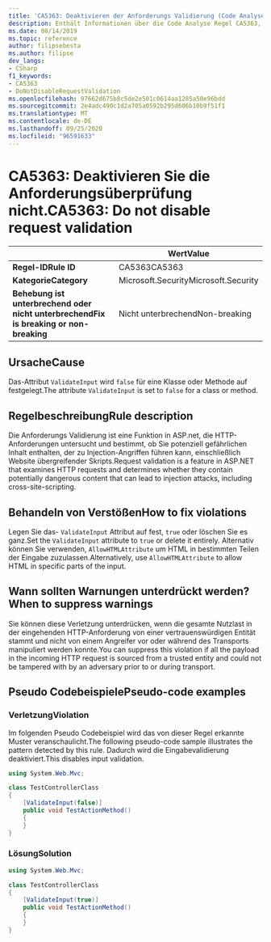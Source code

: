 ```yaml
---
title: 'CA5363: Deaktivieren der Anforderungs Validierung (Code Analyse)'
description: Enthält Informationen über die Code Analyse Regel CA5363, einschließlich der Gründe, der Behebung von Verstößen und der Zeit, zu der Sie unterdrückt werden soll.
ms.date: 08/14/2019
ms.topic: reference
author: filipsebesta
ms.author: filipse
dev_langs:
- CSharp
f1_keywords:
- CA5363
- DoNotDisableRequestValidation
ms.openlocfilehash: 97662d675b8c5de2e501c0614aa1285a50e96bdd
ms.sourcegitcommit: 2e4adc490c1d2a705a0592b295d606b10b9f51f1
ms.translationtype: MT
ms.contentlocale: de-DE
ms.lasthandoff: 09/25/2020
ms.locfileid: "96591633"
---
```

# <a name="ca5363-do-not-disable-request-validation"></a><span data-ttu-id="e47c3-103">CA5363: Deaktivieren Sie die Anforderungsüberprüfung nicht.</span><span class="sxs-lookup"><span data-stu-id="e47c3-103">CA5363: Do not disable request validation</span></span>

| | <span data-ttu-id="e47c3-104">Wert</span><span class="sxs-lookup"><span data-stu-id="e47c3-104">Value</span></span> |
|-|-|
| <span data-ttu-id="e47c3-105">**Regel-ID**</span><span class="sxs-lookup"><span data-stu-id="e47c3-105">**Rule ID**</span></span> |<span data-ttu-id="e47c3-106">CA5363</span><span class="sxs-lookup"><span data-stu-id="e47c3-106">CA5363</span></span>|
| <span data-ttu-id="e47c3-107">**Kategorie**</span><span class="sxs-lookup"><span data-stu-id="e47c3-107">**Category**</span></span> |<span data-ttu-id="e47c3-108">Microsoft.Security</span><span class="sxs-lookup"><span data-stu-id="e47c3-108">Microsoft.Security</span></span>|
| <span data-ttu-id="e47c3-109">**Behebung ist unterbrechend oder nicht unterbrechend**</span><span class="sxs-lookup"><span data-stu-id="e47c3-109">**Fix is breaking or non-breaking**</span></span> |<span data-ttu-id="e47c3-110">Nicht unterbrechend</span><span class="sxs-lookup"><span data-stu-id="e47c3-110">Non-breaking</span></span>|

## <a name="cause"></a><span data-ttu-id="e47c3-111">Ursache</span><span class="sxs-lookup"><span data-stu-id="e47c3-111">Cause</span></span>

<span data-ttu-id="e47c3-112">Das-Attribut `ValidateInput` wird `false` für eine Klasse oder Methode auf festgelegt.</span><span class="sxs-lookup"><span data-stu-id="e47c3-112">The attribute `ValidateInput` is set to `false` for a class or method.</span></span>

## <a name="rule-description"></a><span data-ttu-id="e47c3-113">Regelbeschreibung</span><span class="sxs-lookup"><span data-stu-id="e47c3-113">Rule description</span></span>

<span data-ttu-id="e47c3-114">Die Anforderungs Validierung ist eine Funktion in ASP.net, die HTTP-Anforderungen untersucht und bestimmt, ob Sie potenziell gefährlichen Inhalt enthalten, der zu Injection-Angriffen führen kann, einschließlich Website übergreifender Skripts.</span><span class="sxs-lookup"><span data-stu-id="e47c3-114">Request validation is a feature in ASP.NET that examines HTTP requests and determines whether they contain potentially dangerous content that can lead to injection attacks, including cross-site-scripting.</span></span>

## <a name="how-to-fix-violations"></a><span data-ttu-id="e47c3-115">Behandeln von Verstößen</span><span class="sxs-lookup"><span data-stu-id="e47c3-115">How to fix violations</span></span>

<span data-ttu-id="e47c3-116">Legen Sie das- `ValidateInput` Attribut auf fest, `true` oder löschen Sie es ganz.</span><span class="sxs-lookup"><span data-stu-id="e47c3-116">Set the `ValidateInput` attribute to `true` or delete it entirely.</span></span> <span data-ttu-id="e47c3-117">Alternativ können Sie verwenden, `AllowHTMLAttribute` um HTML in bestimmten Teilen der Eingabe zuzulassen.</span><span class="sxs-lookup"><span data-stu-id="e47c3-117">Alternatively, use `AllowHTMLAttribute` to allow HTML in specific parts of the input.</span></span>

## <a name="when-to-suppress-warnings"></a><span data-ttu-id="e47c3-118">Wann sollten Warnungen unterdrückt werden?</span><span class="sxs-lookup"><span data-stu-id="e47c3-118">When to suppress warnings</span></span>

<span data-ttu-id="e47c3-119">Sie können diese Verletzung unterdrücken, wenn die gesamte Nutzlast in der eingehenden HTTP-Anforderung von einer vertrauenswürdigen Entität stammt und nicht von einem Angreifer vor oder während des Transports manipuliert werden konnte.</span><span class="sxs-lookup"><span data-stu-id="e47c3-119">You can suppress this violation if all the payload in the incoming HTTP request is sourced from a trusted entity and could not be tampered with by an adversary prior to or during transport.</span></span>

## <a name="pseudo-code-examples"></a><span data-ttu-id="e47c3-120">Pseudo Codebeispiele</span><span class="sxs-lookup"><span data-stu-id="e47c3-120">Pseudo-code examples</span></span>

### <a name="violation"></a><span data-ttu-id="e47c3-121">Verletzung</span><span class="sxs-lookup"><span data-stu-id="e47c3-121">Violation</span></span>

<span data-ttu-id="e47c3-122">Im folgenden Pseudo Codebeispiel wird das von dieser Regel erkannte Muster veranschaulicht.</span><span class="sxs-lookup"><span data-stu-id="e47c3-122">The following pseudo-code sample illustrates the pattern detected by this rule.</span></span>
<span data-ttu-id="e47c3-123">Dadurch wird die Eingabevalidierung deaktiviert.</span><span class="sxs-lookup"><span data-stu-id="e47c3-123">This disables input validation.</span></span>

```csharp
using System.Web.Mvc;

class TestControllerClass
{
    [ValidateInput(false)]
    public void TestActionMethod()
    {
    }
}
```

### <a name="solution"></a><span data-ttu-id="e47c3-124">Lösung</span><span class="sxs-lookup"><span data-stu-id="e47c3-124">Solution</span></span>

```csharp
using System.Web.Mvc;

class TestControllerClass
{
    [ValidateInput(true)]
    public void TestActionMethod()
    {
    }
}
```
